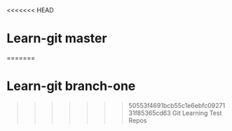 <<<<<<< HEAD
# Learn-git master
=======
# Learn-git branch-one
>>>>>>> 50553f4691bcb55c1e6ebfc0927131f85365cd63
Git Learning Test Repos

